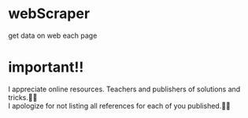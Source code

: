 # webScraper

get data on web each page

# important!!

I appreciate online resources. Teachers and publishers of solutions and tricks.🙏🏻  
I apologize for not listing all references for each of you published.🙏🏻
